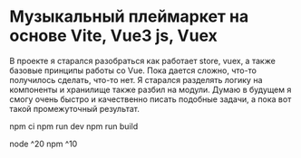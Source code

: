 # Музыкальный плеймаркет на основе Vite, Vue3 js, Vuex

В проекте я старался разобраться как работает store, vuex, а также базовые принципы работы со Vue.
Пока дается сложно, что-то получилось сделать, что-то нет.
Я старался разделять логику на компоненты и хранилище также разбил на модули.
Думаю в будущем я смогу очень быстро и качественно писать подобные задачи, а пока вот такой промежуточный результат.

npm ci
npm run dev
npm run build

node ^20
npm ^10
